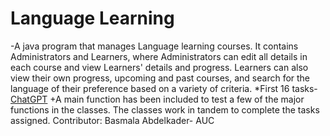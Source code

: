 # Language Learning
-A java program that manages Language learning courses. It contains Administrators and Learners, where Administrators can edit all details in each course and view Learners' details and progress. Learners can also view their own progress, upcoming and past courses, and search for the language of their preference based on a variety of criteria.
*First 16 tasks- [ChatGPT](https://chat.openai.com/share/c2b2626d-57cd-4140-a7e6-ab7072b3acfe)
+A main function has been included to test a few of the major functions in the classes. The classes work in tandem to complete the tasks assigned. 
Contributor: Basmala Abdelkader- AUC
